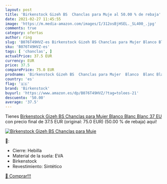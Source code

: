 ```yaml
---
layout: post
title: 'Birkenstock Gizeh BS  Chanclas para Muje al 50.00 % de rebaja'
date: 2021-02-27 11:45:55
image: 'https://m.media-amazon.com/images/I/312osBjHSEL._SL400_.jpg'
comments: true
category: ofertas
author: ring
slug: 'B076T49HVZ-es Birkenstock Gizeh BS Chanclas para Mujer Blanco Blanc...'
sku: 'B076T49HVZ-es'
tags: [ 'chanclas', ]
actualPrice: 37.5 EUR
currency: EUR
price: 37.5
comparePrice: 75.0 EUR
prodname: 'Birkenstock Gizeh BS  Chanclas para Mujer  Blanco  Blanc Blanc   37 EU'
country: 'es'
flag: '🇪🇸'
brand: 'Birkenstock'
buyurl: 'https://www.amazon.es/dp/B076T49HVZ/?tag=tolees-21'
descuento: '50.00'
average: '37.5'
---
```


Tienes [Birkenstock Gizeh BS  Chanclas para Mujer  Blanco  Blanc Blanc   37 EU](https://www.amazon.es/dp/B076T49HVZ/?tag=tolees-21) con precio final de  37.5 EUR (original: 75.0 EUR) (50.00 %  de rebaja) aqui!

[![Birkenstock Gizeh BS  Chanclas para Muje](https://m.media-amazon.com/images/I/312osBjHSEL._SL400_.jpg)](https://www.amazon.es/dp/B076T49HVZ/?tag=tolees-21)

🔎:

- Cierre: Hebilla
- Material de la suela: EVA
- Birkenstock
- Revestimiento: Sintético

[🛒 Comprar!!!](https://www.amazon.es/dp/B076T49HVZ/?tag=tolees-21)
